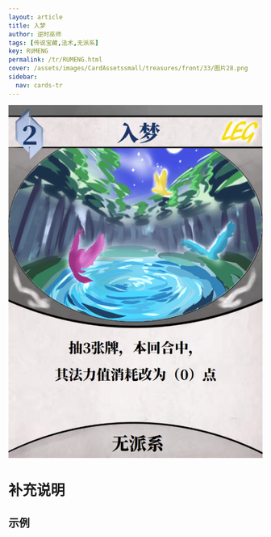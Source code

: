 ```yaml
---
layout: article
title: 入梦
author: 逆时巫师
tags: [传说宝藏,法术,无派系]
key: RUMENG
permalink: /tr/RUMENG.html
cover: /assets/images/CardAssetssmall/treasures/front/33/图片28.png
sidebar:
  nav: cards-tr
---
```

![](/assets/images/CardAssets/treasures/front/33/图片28.png)

# 补充说明



## 示例
> 